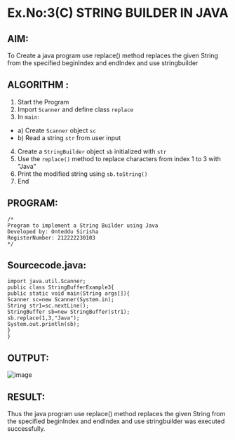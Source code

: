 # Ex.No:3(C)    STRING BUILDER IN JAVA

## AIM:
To Create a java program use replace() method replaces the given String from the specified beginIndex and endIndex and use stringbuilder

## ALGORITHM :
1.  Start the Program
2.	Import `Scanner` and define class `replace`
3.	In `main`:
-	a) Create `Scanner` object `sc`
-	b) Read a string `str` from user input
4.	Create a `StringBuilder` object `sb` initialized with `str`
5.	Use the `replace()` method to replace characters from index 1 to 3 with "Java"
6.	Print the modified string using `sb.toString()`
7.	End






## PROGRAM:
 ```
/*
Program to implement a String Builder using Java
Developed by: Onteddu Sirisha
RegisterNumber: 212222230103
*/
```

## Sourcecode.java:
```
import java.util.Scanner;
public class StringBufferExample3{  
public static void main(String args[]){ 
Scanner sc=new Scanner(System.in);
String str1=sc.nextLine();
StringBuffer sb=new StringBuffer(str1);  
sb.replace(1,3,"Java");  
System.out.println(sb); 
}  
}
```




## OUTPUT:

![image](https://github.com/user-attachments/assets/236ea5c1-5152-43a3-9032-02b8ae2e1831)


## RESULT:
Thus the java program use replace() method replaces the given String from the specified beginIndex and endIndex and use stringbuilder was executed successfully.




